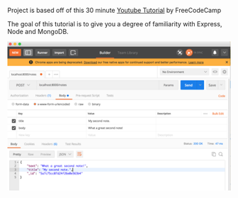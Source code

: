Project is based off of this 30 minute [Youtube Tutorial](https://www.youtube.com/watch?v=fsCjFHuMXj0&t=13s) by FreeCodeCamp

The goal of this tutorial is to give you a degree of familiarity with Express, Node and MongoDB.

![postman](screenshots/postman.png)